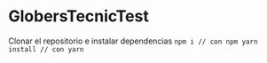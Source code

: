 # GlobersTecnicTest
Clonar el repositorio e instalar dependencias
`
  npm i // con npm
  yarn install // con yarn
`
